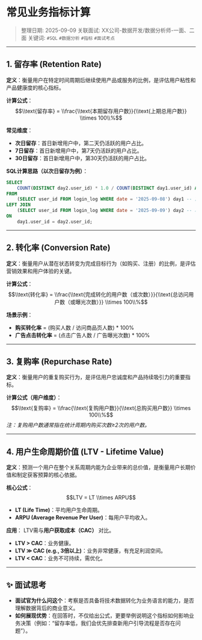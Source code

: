 # 常见业务指标计算

> 整理日期: 2025-09-09
> 关联面试: XX公司-数据开发/数据分析师-一面、二面
> 关键词: `#SQL` `#数据分析` `#指标` `#面试考点`

---

## 1. 留存率 (Retention Rate)
**定义**：衡量用户在特定时间周期后继续使用产品或服务的比例，是评估用户粘性和产品健康度的核心指标。

**计算公式**：
$$\\text{留存率} = \\frac{\\text{本期留存用户数}}{\\text{上期总用户数}} \\times 100\\%$$

**常见维度**：
-   **次日留存**：首日新增用户中，第二天仍活跃的用户占比。
-   **7日留存**：首日新增用户中，第7天仍活跃的用户占比。
-   **30日留存**：首日新增用户中，第30天仍活跃的用户占比。

**SQL计算思路（以次日留存为例）**：
```sql
SELECT 
    COUNT(DISTINCT day2.user_id) * 1.0 / COUNT(DISTINCT day1.user_id) AS retention_rate
FROM 
    (SELECT user_id FROM login_log WHERE date = '2025-09-08') day1 -- 首日用户
LEFT JOIN 
    (SELECT user_id FROM login_log WHERE date = '2025-09-09') day2 -- 次日用户
ON 
    day1.user_id = day2.user_id;
```

---

## 2. 转化率 (Conversion Rate)
**定义**：衡量用户从潜在状态转变为完成目标行为（如购买、注册）的比例，是评估营销效果和用户体验的关键。

**计算公式**：
$$\\text{转化率} = \\frac{\\text{完成转化的用户数（或次数）}}{\\text{总访问用户数（或曝光次数）}} \\times 100\\%$$

**场景示例**：
-   **购买转化率** = (购买人数 / 访问商品页人数) * 100%
-   **广告点击转化率** = (点击广告人数 / 广告曝光次数) * 100%

---

## 3. 复购率 (Repurchase Rate)
**定义**：衡量用户的重复购买行为，是评估用户忠诚度和产品持续吸引力的重要指标。

**计算公式（用户维度）**：
$$\\text{复购率} = \\frac{\\text{复购用户数}}{\\text{总购买用户数}} \\times 100\\%$$
*注：复购用户数通常指在统计周期内购买次数≥2次的用户数。*

---

## 4. 用户生命周期价值 (LTV - Lifetime Value)
**定义**：预测一个用户在整个关系周期内能为企业带来的总价值，是衡量用户长期价值和制定获客预算的核心依据。

**核心公式**：
$$LTV = LT \\times ARPU$$
-   **LT (Life Time)**：平均用户生命周期。
-   **ARPU (Average Revenue Per User)**：每用户平均收入。

**应用**：
LTV需与**用户获取成本（CAC）** 对比。
-   **LTV > CAC**：业务健康。
-   **LTV ≫ CAC (e.g., 3倍以上)**：业务非常健康，有充足利润空间。
-   **LTV < CAC**：业务不可持续，需优化。

---
## ✨ 面试思考
-   **面试官为什么问这个**：考察是否具备将技术数据转化为业务语言的能力，是否理解数据背后的商业意义。
-   **如何展现优势**：在回答时，不仅给出公式，更要举例说明这个指标如何影响业务决策（例如：“留存率低，我们会优先排查新用户引导流程是否存在问题”）。
